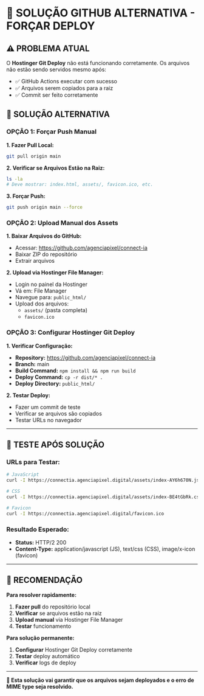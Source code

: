 # 🔧 **SOLUÇÃO GITHUB ALTERNATIVA - FORÇAR DEPLOY**

## **⚠️ PROBLEMA ATUAL**

O **Hostinger Git Deploy** não está funcionando corretamente. Os arquivos não estão sendo servidos mesmo após:
- ✅ GitHub Actions executar com sucesso
- ✅ Arquivos serem copiados para a raiz
- ✅ Commit ser feito corretamente

## **🚀 SOLUÇÃO ALTERNATIVA**

### **OPÇÃO 1: Forçar Push Manual**

**1. Fazer Pull Local:**
```bash
git pull origin main
```

**2. Verificar se Arquivos Estão na Raiz:**
```bash
ls -la
# Deve mostrar: index.html, assets/, favicon.ico, etc.
```

**3. Forçar Push:**
```bash
git push origin main --force
```

### **OPÇÃO 2: Upload Manual dos Assets**

**1. Baixar Arquivos do GitHub:**
- Acessar: https://github.com/agenciapixel/connect-ia
- Baixar ZIP do repositório
- Extrair arquivos

**2. Upload via Hostinger File Manager:**
- Login no painel da Hostinger
- Vá em: File Manager
- Navegue para: `public_html/`
- Upload dos arquivos:
  - `assets/` (pasta completa)
  - `favicon.ico`

### **OPÇÃO 3: Configurar Hostinger Git Deploy**

**1. Verificar Configuração:**
- **Repository:** https://github.com/agenciapixel/connect-ia
- **Branch:** main
- **Build Command:** `npm install && npm run build`
- **Deploy Command:** `cp -r dist/* .`
- **Deploy Directory:** `public_html/`

**2. Testar Deploy:**
- Fazer um commit de teste
- Verificar se arquivos são copiados
- Testar URLs no navegador

---

## **🧪 TESTE APÓS SOLUÇÃO**

### **URLs para Testar:**
```bash
# JavaScript
curl -I https://connectia.agenciapixel.digital/assets/index-AY6h670N.js

# CSS
curl -I https://connectia.agenciapixel.digital/assets/index-BE4tGbRk.css

# Favicon
curl -I https://connectia.agenciapixel.digital/favicon.ico
```

### **Resultado Esperado:**
- **Status:** HTTP/2 200
- **Content-Type:** application/javascript (JS), text/css (CSS), image/x-icon (favicon)

---

## **🎯 RECOMENDAÇÃO**

**Para resolver rapidamente:**
1. **Fazer pull** do repositório local
2. **Verificar** se arquivos estão na raiz
3. **Upload manual** via Hostinger File Manager
4. **Testar** funcionamento

**Para solução permanente:**
1. **Configurar** Hostinger Git Deploy corretamente
2. **Testar** deploy automático
3. **Verificar** logs de deploy

---

**🚀 Esta solução vai garantir que os arquivos sejam deployados e o erro de MIME type seja resolvido.**
